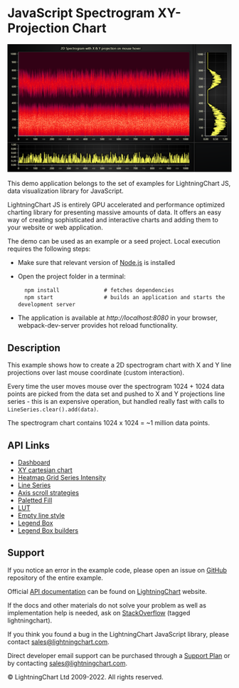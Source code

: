 # JavaScript Spectrogram XY-Projection Chart

![JavaScript Spectrogram XY-Projection Chart](spectrogramProjection-darkGold.png)

This demo application belongs to the set of examples for LightningChart JS, data visualization library for JavaScript.

LightningChart JS is entirely GPU accelerated and performance optimized charting library for presenting massive amounts of data. It offers an easy way of creating sophisticated and interactive charts and adding them to your website or web application.

The demo can be used as an example or a seed project. Local execution requires the following steps:

-   Make sure that relevant version of [Node.js](https://nodejs.org/en/download/) is installed
-   Open the project folder in a terminal:

          npm install              # fetches dependencies
          npm start                # builds an application and starts the development server

-   The application is available at _http://localhost:8080_ in your browser, webpack-dev-server provides hot reload functionality.


## Description

This example shows how to create a 2D spectrogram chart with X and Y line projections over last mouse coordinate (custom interaction).

Every time the user moves mouse over the spectrogram 1024 + 1024 data points are picked from the data set and pushed to X and Y projections line series - this is an expensive operation, but handled really fast with calls to `LineSeries.clear().add(data)`.

The spectrogram chart contains 1024 x 1024 = ~1 million data points.


## API Links

* [Dashboard]
* [XY cartesian chart]
* [Heatmap Grid Series Intensity]
* [Line Series]
* [Axis scroll strategies]
* [Paletted Fill]
* [LUT]
* [Empty line style]
* [Legend Box]
* [Legend Box builders]


## Support

If you notice an error in the example code, please open an issue on [GitHub][0] repository of the entire example.

Official [API documentation][1] can be found on [LightningChart][2] website.

If the docs and other materials do not solve your problem as well as implementation help is needed, ask on [StackOverflow][3] (tagged lightningchart).

If you think you found a bug in the LightningChart JavaScript library, please contact sales@lightningchart.com.

Direct developer email support can be purchased through a [Support Plan][4] or by contacting sales@lightningchart.com.

[0]: https://github.com/Arction/
[1]: https://lightningchart.com/lightningchart-js-api-documentation/
[2]: https://lightningchart.com
[3]: https://stackoverflow.com/questions/tagged/lightningchart
[4]: https://lightningchart.com/support-services/

© LightningChart Ltd 2009-2022. All rights reserved.


[Dashboard]: https://lightningchart.com/js-charts/api-documentation/v6.0.0/classes/Dashboard.html
[XY cartesian chart]: https://lightningchart.com/js-charts/api-documentation/v6.0.0/classes/ChartXY.html
[Heatmap Grid Series Intensity]: https://lightningchart.com/js-charts/api-documentation/v6.0.0/classes/HeatmapGridSeriesIntensityValues.html
[Line Series]: https://lightningchart.com/js-charts/api-documentation/v6.0.0/classes/LineSeries.html
[Axis scroll strategies]: https://lightningchart.com/js-charts/api-documentation/v6.0.0/variables/AxisScrollStrategies.html
[Paletted Fill]: https://lightningchart.com/js-charts/api-documentation/v6.0.0/classes/PalettedFill.html
[LUT]: https://lightningchart.com/js-charts/api-documentation/v6.0.0/classes/LUT.html
[Empty line style]: https://lightningchart.com/js-charts/api-documentation/v6.0.0/variables/emptyLine.html
[Legend Box]: https://lightningchart.com/js-charts/api-documentation/v6.0.0/classes/Chart.html#addLegendBox
[Legend Box builders]: https://lightningchart.com/js-charts/api-documentation/v6.0.0/variables/LegendBoxBuilders.html

